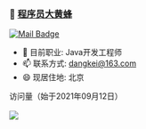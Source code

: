 ###  👋 [程序员大黄蜂](http://dangkei.github.io/about)

[![Mail Badge](https://img.shields.io/badge/-dangkei@163.com-c14438?style=flat-square&logo=Gmail&logoColor=white&link=mailto:dangkei@163.com)](mailto:dangkei@163.com)


- 🌱 目前职业: Java开发工程师
- 📫 联系方式: dangkei@163.com
- 😄 现居住地: 北京

<p align="left"> 
  访问量（始于2021年09月12日）<br><br>
  <img src="https://profile-counter.glitch.me/zq2599/count.svg" />
  <br>
</p>
